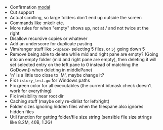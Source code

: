 - Confirmation [modal](https://github.com/rivo/tview/blob/master/demos/modal/main.go)
- Cut support
- Actual scrolling, so large folders don't end up outside the screen
- Commands like :mkdir etc.
- More rules for when "empty" shows up, not at / and not twice at the right
- Disallow recursive copies or whatever
- Add an underscore for duplicate pasting
- Vim/ranger stuff like `5<space>` selecting 5 files, or `5j` going down 5
- Remove being able to delete while mid and right pane are empty? (Going into an empty folder (mid and right pane are empty), then deleting it will set selected entry on the left pane to 0 instead of matching the GoDown() when deleting in middlePane)
- 'n' is a little too close to 'M', maybe change it?
- Fix `history_test.go` for Windows paths
- Fix green color for all executables (the current bitmask check doesn't work for everything)
- Fix invisibility near root dir
- Caching stuff (maybe only re-dirlist for left/right)
- Folder sizes ignoring hidden files when the filespane also ignores hidden files
- Util function for getting folder/file size string (sensible file size strings like 8.2M, 40B, 1.2G)
